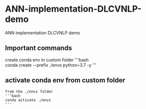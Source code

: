 # ANN-implementation-DLCVNLP-demo

ANN implementation DLCVNLP demo

## Important commands
create conda env in custom folder
'''bash    
conda create --prefix ./envs python=3.7 -y
'''

## activate conda env from custom  folder
    from the ./envs folder
    '''bash
    conda activate ./envs
    '''